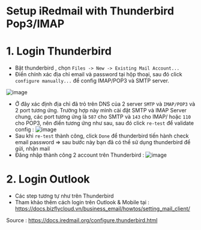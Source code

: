 # Setup iRedmail with Thunderbird Pop3/IMAP

# 1. Login Thunderbird 
- Bật thunderbird , chọn `Files -> New -> Existing Mail Account...` 
- Điền chính xác địa chỉ email và password tại hộp thoại, sau đó click `configure manually...` để config IMAP/POP3 và SMTP server.

![image](https://user-images.githubusercontent.com/97424062/177455692-de96dc23-c81a-42cc-83f6-19272802e37a.png)

- Ở đây xác định địa chỉ đã trỏ trên DNS của 2 server `SMTP` và `IMAP/POP3` và 2 port tương ứng. Trường hợp này mình cài đặt SMTP và IMAP Server chung, các port tương ứng là `587` cho SMTP và `143` cho IMAP/ hoặc `110` cho POP3, nên điền tương ứng như sau, sau đó click `re-test` để  validate config : 
![image](https://user-images.githubusercontent.com/97424062/177456350-dc3a8269-9cb3-4e86-88a0-eda46018d6c4.png)
- Sau khi `re-test` thành công, click `Done` để  thunderbird tiến hành check email password => sau bước này bạn đã có thể sử dụng thunderbird để gửi, nhận mail
- Đăng nhập thành công 2 account trên Thunderbird : 
![image](https://user-images.githubusercontent.com/97424062/177456181-b3350aae-0f18-4899-b2a8-3403e451a4f9.png)

# 2. Login Outlook 
- Các step tương tự như trên Thunderbird
- Tham khảo thêm cách login trên Outlook & Mobile tại : https://docs.bizflycloud.vn/business_email/howtos/setting_mail_client/

Source : https://docs.iredmail.org/configure.thunderbird.html

